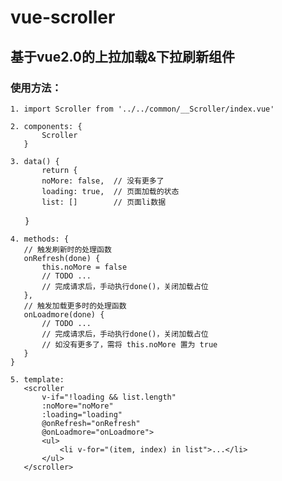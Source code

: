 # vue-scroller

## 基于vue2.0的上拉加载&下拉刷新组件

### 使用方法：  

    1. import Scroller from '../../common/__Scroller/index.vue'  

    2. components: {  
           Scroller  
       }  

    3. data() {  
           return {  
           noMore: false,  // 没有更多了  
           loading: true,  // 页面加载的状态  
           list: []        // 页面li数据  
       }  

    4. methods: {  
       // 触发刷新时的处理函数  
       onRefresh(done) {  
           this.noMore = false  
           // TODO ...  
           // 完成请求后，手动执行done()，关闭加载占位  
       },  
       // 触发加载更多时的处理函数   
       onLoadmore(done) {  
           // TODO ...  
           // 完成请求后，手动执行done()，关闭加载占位  
           // 如没有更多了，需将 this.noMore 置为 true  
       }  
    }  
    
    5. template:  
       <scroller  
           v-if="!loading && list.length"  
           :noMore="noMore"  
           :loading="loading"  
           @onRefresh="onRefresh"  
           @onLoadmore="onLoadmore">  
           <ul>  
               <li v-for="(item, index) in list">...</li>  
           </ul>  
       </scroller>  
